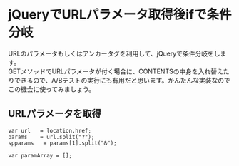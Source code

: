 # jQueryでURLパラメータ取得後ifで条件分岐

URLのパラメータもしくはアンカータグを利用して、jQueryで条件分岐をします。  
GETメソッドでURLパラメータが付く場合に、CONTENTSの中身を入れ替えたりできるので、A/Bテストの実行にも有用だと思います。かんたんな実装なのでこの機会に使ってみましょう。

## URLパラメータを取得
```java:title
var url   = location.href;
params    = url.split("?");
spparams   = params[1].split("&");
 
var paramArray = [];
```
